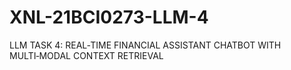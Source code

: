 # XNL-21BCI0273-LLM-4
LLM TASK 4: REAL‑TIME FINANCIAL ASSISTANT CHATBOT WITH MULTI‑MODAL CONTEXT RETRIEVAL

